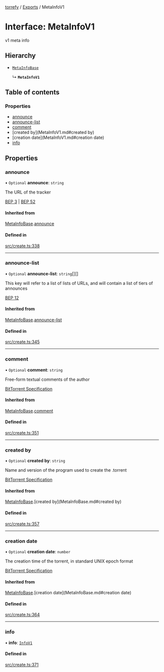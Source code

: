 [torrefy](../README.md) / [Exports](../modules.md) / MetaInfoV1

# Interface: MetaInfoV1

v1 meta info

## Hierarchy

- [`MetaInfoBase`](MetaInfoBase.md)

  ↳ **`MetaInfoV1`**

## Table of contents

### Properties

- [announce](MetaInfoV1.md#announce)
- [announce-list](MetaInfoV1.md#announce-list)
- [comment](MetaInfoV1.md#comment)
- [created by](MetaInfoV1.md#created by)
- [creation date](MetaInfoV1.md#creation date)
- [info](MetaInfoV1.md#info)

## Properties

### announce

• `Optional` **announce**: `string`

The URL of the tracker

[BEP 3](https://www.bittorrent.org/beps/bep_0003.html#:~:text=the%20following%20keys%3A-,announce,-The%20URL%20of)
|
[BEP 52](https://www.bittorrent.org/beps/bep_0052.html#:~:text=the%20following%20keys%3A-,announce,-The%20URL%20of)

#### Inherited from

[MetaInfoBase](MetaInfoBase.md).[announce](MetaInfoBase.md#announce)

#### Defined in

[src/create.ts:338](https://github.com/Sec-ant/bepjs/blob/f9eb2df/src/create.ts#L338)

___

### announce-list

• `Optional` **announce-list**: `string`[][]

This key will refer to a list of lists of URLs,
and will contain a list of tiers of announces

[BEP 12](http://bittorrent.org/beps/bep_0012.html#:~:text=This%20key%20will%20refer%20to%20a%20list%20of%20lists%20of%20URLs%2C%20and%20will%20contain%20a%20list%20of%20tiers%20of%20announces)

#### Inherited from

[MetaInfoBase](MetaInfoBase.md).[announce-list](MetaInfoBase.md#announce-list)

#### Defined in

[src/create.ts:345](https://github.com/Sec-ant/bepjs/blob/f9eb2df/src/create.ts#L345)

___

### comment

• `Optional` **comment**: `string`

Free-form textual comments of the author

[BitTorrent Specification](https://courses.edsa-project.eu/pluginfile.php/1514/mod_resource/content/0/bitTorrent_part2.htm#:~:text=00%3A00%20UTC%29-,comment,-%3A%20%28optional%29%20free%2Dform)

#### Inherited from

[MetaInfoBase](MetaInfoBase.md).[comment](MetaInfoBase.md#comment)

#### Defined in

[src/create.ts:351](https://github.com/Sec-ant/bepjs/blob/f9eb2df/src/create.ts#L351)

___

### created by

• `Optional` **created by**: `string`

Name and version of the program used to create the .torrent

[BitTorrent Specification](https://courses.edsa-project.eu/pluginfile.php/1514/mod_resource/content/0/bitTorrent_part2.htm#:~:text=the%20author%20%28string%29-,created%20by,-%3A%20%28optional%29%20name%20and)

#### Inherited from

[MetaInfoBase](MetaInfoBase.md).[created by](MetaInfoBase.md#created by)

#### Defined in

[src/create.ts:357](https://github.com/Sec-ant/bepjs/blob/f9eb2df/src/create.ts#L357)

___

### creation date

• `Optional` **creation date**: `number`

The creation time of the torrent,
in standard UNIX epoch format

[BitTorrent Specification](https://courses.edsa-project.eu/pluginfile.php/1514/mod_resource/content/0/bitTorrent_part2.htm#:~:text=is%20here.-,creation%20date,-%3A%20%28optional%29%20the%20creation)

#### Inherited from

[MetaInfoBase](MetaInfoBase.md).[creation date](MetaInfoBase.md#creation date)

#### Defined in

[src/create.ts:364](https://github.com/Sec-ant/bepjs/blob/f9eb2df/src/create.ts#L364)

___

### info

• **info**: [`InfoV1`](../modules.md#infov1)

#### Defined in

[src/create.ts:371](https://github.com/Sec-ant/bepjs/blob/f9eb2df/src/create.ts#L371)
